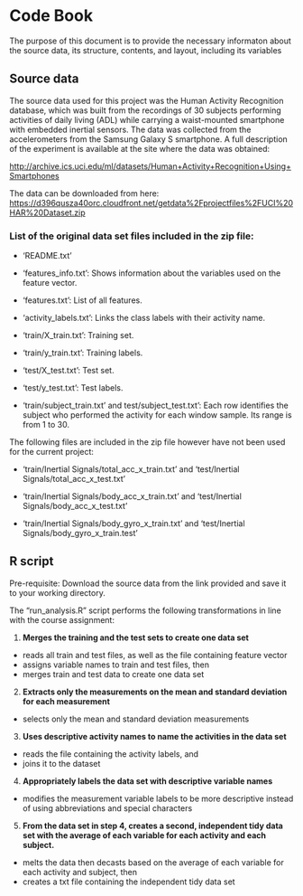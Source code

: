 # Code Book

The purpose of this document is to provide the necessary informaton
about the source data, its structure, contents, and layout, including
its variables

## Source data

The source data used for this project was the Human Activity Recognition
database, which was built from the recordings of 30 subjects performing
activities of daily living (ADL) while carrying a waist-mounted
smartphone with embedded inertial sensors. The data was collected from
the accelerometers from the Samsung Galaxy S smartphone. A full
description of the experiment is available at the site where the data
was obtained:

<http://archive.ics.uci.edu/ml/datasets/Human+Activity+Recognition+Using+Smartphones>

The data can be downloaded from here:
<https://d396qusza40orc.cloudfront.net/getdata%2Fprojectfiles%2FUCI%20HAR%20Dataset.zip>

### List of the original data set files included in the zip file:

-   ‘README.txt’

-   ‘features\_info.txt’: Shows information about the variables used on
    the feature vector.

-   ‘features.txt’: List of all features.

-   ‘activity\_labels.txt’: Links the class labels with their activity
    name.

-   ‘train/X\_train.txt’: Training set.

-   ‘train/y\_train.txt’: Training labels.

-   ‘test/X\_test.txt’: Test set.

-   ‘test/y\_test.txt’: Test labels.

-   ‘train/subject\_train.txt’ and test/subject\_test.txt’: Each row
    identifies the subject who performed the activity for each window
    sample. Its range is from 1 to 30.

The following files are included in the zip file however have not been
used for the current project:

-   ‘train/Inertial Signals/total\_acc\_x\_train.txt’ and ‘test/Inertial
    Signals/total\_acc\_x\_test.txt’

-   ‘train/Inertial Signals/body\_acc\_x\_train.txt’ and ‘test/Inertial
    Signals/body\_acc\_x\_test.txt’

-   ‘train/Inertial Signals/body\_gyro\_x\_train.txt’ and ‘test/Inertial
    Signals/body\_gyro\_x\_train.test’

## R script

Pre-requisite: Download the source data from the link provided and save
it to your working directory.

The “run\_analysis.R” script performs the following transformations in
line with the course assignment:

1.  **Merges the training and the test sets to create one data set**

-   reads all train and test files, as well as the file containing
    feature vector
-   assigns variable names to train and test files, then
-   merges train and test data to create one data set

2.  **Extracts only the measurements on the mean and standard deviation
    for each measurement**

-   selects only the mean and standard deviation measurements

3.  **Uses descriptive activity names to name the activities in the data
    set**

-   reads the file containing the activity labels, and
-   joins it to the dataset

4.  **Appropriately labels the data set with descriptive variable
    names**

-   modifies the measurement variable labels to be more descriptive
    instead of using abbreviations and special characters

5.  **From the data set in step 4, creates a second, independent tidy
    data set with the average of each variable for each activity and
    each subject.**

-   melts the data then decasts based on the average of each variable
    for each activity and subject, then
-   creates a txt file containing the independent tidy data set
